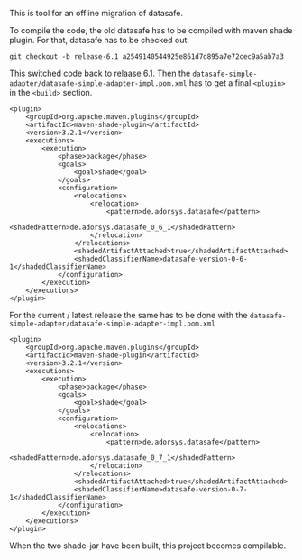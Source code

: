 This is tool for an offline migration of datasafe.

To compile the code, the old datasafe has to be compiled with
maven shade plugin. For that, datasafe has to be checked out:


```
git checkout -b release-6.1 a2549140544925e861d7d895a7e72cec9a5ab7a3
```

This switched code back to relaase 6.1.
Then the ```datasafe-simple-adapter/datasafe-simple-adapter-impl.pom.xml```
has to get a final ```<plugin> ``` in the ```<build>``` section.

```
<plugin>
    <groupId>org.apache.maven.plugins</groupId>
    <artifactId>maven-shade-plugin</artifactId>
    <version>3.2.1</version>
    <executions>
        <execution>
            <phase>package</phase>
            <goals>
                <goal>shade</goal>
            </goals>
            <configuration>
                <relocations>
                    <relocation>
                        <pattern>de.adorsys.datasafe</pattern>
                        <shadedPattern>de.adorsys.datasafe_0_6_1</shadedPattern>
                    </relocation>
                </relocations>
                <shadedArtifactAttached>true</shadedArtifactAttached>
                <shadedClassifierName>datasafe-version-0-6-1</shadedClassifierName>
            </configuration>
        </execution>
    </executions>
</plugin>
```

For the current / latest release the same has to be done with
the ```datasafe-simple-adapter/datasafe-simple-adapter-impl.pom.xml```

```
<plugin>
    <groupId>org.apache.maven.plugins</groupId>
    <artifactId>maven-shade-plugin</artifactId>
    <version>3.2.1</version>
    <executions>
        <execution>
            <phase>package</phase>
            <goals>
                <goal>shade</goal>
            </goals>
            <configuration>
                <relocations>
                    <relocation>
                        <pattern>de.adorsys.datasafe</pattern>
                        <shadedPattern>de.adorsys.datasafe_0_7_1</shadedPattern>
                    </relocation>
                </relocations>
                <shadedArtifactAttached>true</shadedArtifactAttached>
                <shadedClassifierName>datasafe-version-0-7-1</shadedClassifierName>
            </configuration>
        </execution>
    </executions>
</plugin>
```

When the two shade-jar have been built, this project becomes compilable.

